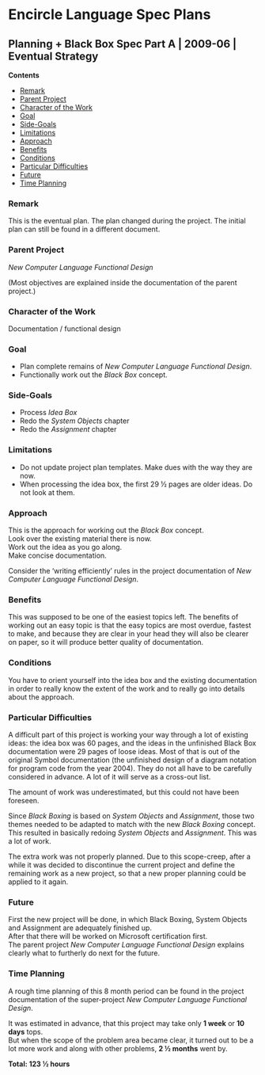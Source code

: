 ﻿Encircle Language Spec Plans
============================

Planning + Black Box Spec Part A | 2009-06 | Eventual Strategy
--------------------------------------------------------------

__Contents__

- [Remark](#remark)
- [Parent Project](#parent-project)
- [Character of the Work](#character-of-the-work)
- [Goal](#goal)
- [Side-Goals](#side-goals)
- [Limitations](#limitations)
- [Approach](#approach)
- [Benefits](#benefits)
- [Conditions](#conditions)
- [Particular Difficulties](#particular-difficulties)
- [Future](#future)
- [Time Planning](#time-planning)

### Remark

This is the eventual plan. The plan changed during the project. The initial plan can still be found in a different document.

### Parent Project

*New Computer Language Functional Design*

(Most objectives are explained inside the documentation of the parent project.)

### Character of the Work

Documentation / functional design

### Goal

- Plan complete remains of *New Computer Language Functional Design*.
- Functionally work out the *Black Box* concept.

### Side-Goals

- Process *Idea Box*
- Redo the *System Objects* chapter
- Redo the *Assignment* chapter
  
### Limitations

- Do not update project plan templates. Make dues with the way they are now.
- When processing the idea box, the first 29 ½ pages are older ideas. Do not look at them.

### Approach

This is the approach for working out the *Black Box* concept.  
Look over the existing material there is now.  
Work out the idea as you go along.  
Make concise documentation.  

Consider the ‘writing efficiently’ rules in the project documentation of *New Computer Language Functional Design*.

### Benefits

This was supposed to be one of the easiest topics left. The benefits of working out an easy topic is that the easy topics are most overdue, fastest to make, and because they are clear in your head they will also be clearer on paper, so it will produce better quality of documentation.

### Conditions

You have to orient yourself into the idea box and the existing documentation in order to really know the extent of the work and to really go into details about the approach.

### Particular Difficulties

A difficult part of this project is working your way through a lot of existing ideas: the idea box was 60 pages, and the ideas in the unfinished Black Box documentation were 29 pages of loose ideas. Most of that is out of the original Symbol documentation (the unfinished design of a diagram notation for program code from the year 2004). They do not all have to be carefully considered in advance. A lot of it will serve as a cross-out list. 

The amount of work was underestimated, but this could not have been foreseen.

Since *Black Boxing* is based on *System Objects* and *Assignment*, those two themes needed to be adapted to match with the new *Black Boxing* concept. This resulted in basically redoing *System Objects* and *Assignment*. This was a lot of work.

The extra work was not properly planned. Due to this scope-creep, after a while it was decided to discontinue the current project and define the remaining work as a new project, so that a new proper planning could be applied to it again.

### Future

First the new project will be done, in which Black Boxing, System Objects and Assignment are adequately finished up.  
After that there will be worked on Microsoft certification first.  
The parent project *New Computer Language Functional Design* explains clearly what to furtherly do next for the future.

### Time Planning

A rough time planning of this 8 month period can be found in the project documentation of the super-project *New Computer Language Functional Design*.

It was estimated in advance, that this project may take only __1 week__ or __10 days__ tops.  
But when the scope of the problem area became clear, it turned out to be a lot more work and along with other problems, __2 ½ months__ went by.

__Total: 123 ½ hours__